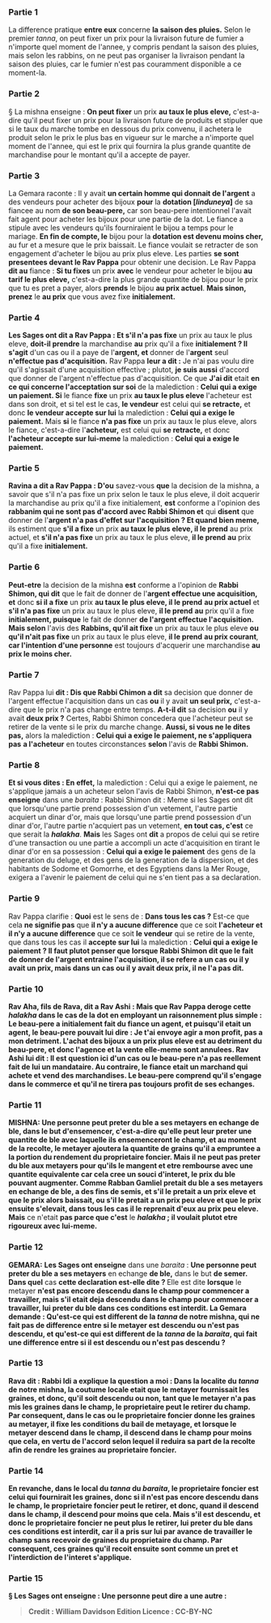 
### Partie 1
La difference pratique <b>entre eux</b> concerne <b>la saison des pluies.</b> Selon le premier <i>tanna</i>, on peut fixer un prix pour la livraison future de fumier a n'importe quel moment de l'annee, y compris pendant la saison des pluies, mais selon les rabbins, on ne peut pas organiser la livraison pendant la saison des pluies, car le fumier n'est pas couramment disponible a ce moment-la.

### Partie 2
§ La mishna enseigne : <b>On peut fixer</b> un prix <b>au taux le plus eleve,</b> c'est-a-dire qu'il peut fixer un prix pour la livraison future de produits et stipuler que si le taux du marche tombe en dessous du prix convenu, il achetera le produit selon le prix le plus bas en vigueur sur le marche a n'importe quel moment de l'annee, qui est le prix qui fournira la plus grande quantite de marchandise pour le montant qu'il a accepte de payer.

### Partie 3
La Gemara raconte : Il y avait <b>un certain homme qui donnait de l'argent</b> a des vendeurs pour acheter des bijoux <b>pour</b> la <b>dotation [<i>linduneya</i>]</b> de sa fiancee au nom <b>de son beau-pere,</b> car son beau-pere intentionnel l'avait fait agent pour acheter les bijoux pour une partie de la dot. Le fiance a stipule avec les vendeurs qu'ils fourniraient le bijou a temps pour le mariage. <b>En fin de compte, le</b> bijou pour la <b>dotation est devenu moins cher,</b> au fur et a mesure que le prix baissait. Le fiance voulait se retracter de son engagement d'acheter le bijou au prix plus eleve. Les parties <b>se sont presentees devant le Rav Pappa</b> pour obtenir une decision. Le Rav Pappa <b>dit au</b> fiance : <b>Si tu fixes</b> un prix <b>avec</b> le vendeur pour acheter le bijou <b>au tarif le plus eleve,</b> c'est-a-dire la plus grande quantite de bijou pour le prix que tu es pret a payer, alors <b>prends</b> le bijou <b>au prix actuel</b>. <b>Mais sinon, prenez</b> le <b>au prix</b> que vous avez fixe <b>initialement.</b>

### Partie 4
<b>Les Sages ont dit a Rav Pappa : Et s'il n'a pas fixe</b> un prix au taux le plus eleve, <b>doit-il prendre</b> la marchandise <b>au</b> prix qu'il a fixe <b>initialement ? Il s'agit</b> d'un cas ou il a paye de l'<b>argent, et</b> donner de l'<b>argent</b> seul <b>n'effectue pas d'acquisition.</b> Rav Pappa <b>leur a dit :</b> Je n'ai pas voulu dire qu'il s'agissait d'une acquisition effective ; plutot, <b>je suis aussi</b> d'accord que donner de l'argent n'effectue pas d'acquisition. Ce que <b>J'ai dit</b> etait <b>en ce qui concerne l'acceptation sur soi</b> de la malediction : <b>Celui qui a exige un paiement. Si</b> le fiance <b>fixe</b> un prix <b>au taux le plus eleve</b> l'acheteur est dans son droit, et si tel est le cas, <b>le vendeur</b> est celui qui <b>se retracte,</b> et donc <b>le vendeur accepte sur lui</b> la malediction : <b>Celui qui a exige le paiement.</b> Mais <b>si</b> le fiance <b>n'a pas fixe</b> un prix au taux le plus eleve, alors le fiance, c'est-a-dire l'<b>acheteur,</b> est celui qui <b>se retracte,</b> et donc <b>l'acheteur accepte sur lui-meme</b> la malediction : <b>Celui qui a exige le paiement.</b>

### Partie 5
<b>Ravina a dit a Rav Pappa : D'ou</b> savez-vous <b>que</b> la decision de la mishna, a savoir que s'il n'a pas fixe un prix selon le taux le plus eleve, il doit acquerir la marchandise au prix qu'il a fixe initialement, <b>est</b> conforme a l'opinion des <b>rabbanim qui ne sont pas d'accord avec Rabbi Shimon et</b> qui <b>disent</b> que donner de l'<b>argent n'a pas d'effet sur l'acquisition ? Et quand bien meme,</b> ils estiment que <b>s'il a fixe</b> un prix <b>au taux le plus eleve, il le prend</b> au prix actuel</b>, et <b>s'il n'a pas fixe</b> un prix au taux le plus eleve, <b>il le prend</b> <b>au</b> prix qu'il a fixe <b>initialement.</b>

### Partie 6
<b>Peut-etre</b> la decision de la mishna <b>est</b> conforme a l'opinion de <b>Rabbi Shimon, qui dit</b> que le fait de donner de l'<b>argent effectue une acquisition, et</b> donc <b>si il a fixe</b> un prix <b>au taux le plus eleve, il le prend</b> <b>au prix actuel</b> et <b>s'il n'a pas fixe</b> un prix au taux le plus eleve, <b>il le prend</b> <b>au</b> prix qu'il a fixe <b>initialement, puisque</b> le fait de donner <b>de l'argent effectue l'acquisition. Mais selon</b> l'avis des <b>Rabbins, qu'il ait fixe</b> un prix au taux le plus eleve <b>ou qu'il n'ait pas fixe</b> un prix au taux le plus eleve, <b>il le prend</b> <b>au prix courant</b>, <b>car l'intention d'une personne</b> est toujours d'acquerir une marchandise <b>au prix le moins cher.</b>

### Partie 7
Rav Pappa lui <b>dit : Dis que Rabbi Chimon a dit</b> sa decision que donner de l'argent effectue l'acquisition dans un cas <b>ou</b> il y avait <b>un seul prix,</b> c'est-a-dire que le prix n'a pas change entre temps. <b>A-t-il dit</b> sa decision <b>ou</b> il y avait <b>deux prix ?</b> Certes, Rabbi Shimon concedera que l'acheteur peut se retirer de la vente si le prix du marche change. <b>Aussi, si vous ne le dites pas,</b> alors la malediction : <b>Celui qui a exige le paiement, ne s'appliquera pas</b> <b>a l'acheteur</b> en toutes circonstances <b>selon</b> l'avis de <b>Rabbi Shimon.</b>

### Partie 8
<b>Et si vous dites : En effet,</b> la malediction : Celui qui a exige le paiement, ne s'applique jamais a un acheteur selon l'avis de Rabbi Shimon, <b>n'est-ce pas enseigne</b> dans une <i>baraita</i> : Rabbi Shimon dit : Meme si les Sages ont dit que lorsqu'une partie prend possession d'un vetement, l'autre partie acquiert un dinar d'or, mais que lorsqu'une partie prend possession d'un dinar d'or, l'autre partie n'acquiert pas un vetement, <b>en tout cas, c'est</b> ce que serait la <b><i>halakha</i></b>. <b>Mais</b> les Sages ont <b>dit</b> a propos de celui qui se retire d'une transaction ou une partie a accompli un acte d'acquisition en tirant le dinar d'or en sa possession : <b>Celui qui a exige le paiement</b> des gens de la generation du deluge, et des gens de la generation de la dispersion, et des habitants de Sodome et Gomorrhe, et des Egyptiens dans la Mer Rouge, exigera a l'avenir le paiement de celui qui ne s'en tient pas a sa declaration.

### Partie 9
Rav Pappa clarifie : <b>Quoi</b> est le sens de : <b>Dans tous les cas ?</b> Est-ce que cela <b>ne signifie pas</b> que <b>il n'y a aucune difference</b> que ce soit <b>l'acheteur et il n'y a aucune difference</b> que ce soit <b>le vendeur</b> qui se retire de la vente, que dans tous les cas il <b>accepte sur lui</b> la malediction : <b>Celui qui a exige le paiement ? Il faut plutot penser que <b>lorsque Rabbi Shimon dit</b> que le fait de donner de l'argent entraine l'acquisition, il se refere a un cas <b>ou</b> il y avait <b>un prix,</b> mais dans un cas <b>ou</b> il y avait <b>deux prix, il ne l'a pas dit</b>.

### Partie 10
<b>Rav Aha, fils de Rava, dit a Rav Ashi : Mais que</b> Rav Pappa <b>deroge</b> cette <i>halakha</i> dans le cas de la dot en employant un raisonnement plus simple : Le beau-pere a initialement fait du fiance un agent, et puisqu'il etait un agent, le beau-pere pouvait lui dire : Je t'ai envoye agir a mon profit, pas a mon detriment. L'achat des bijoux a un prix plus eleve est au detriment du beau-pere, et donc l'agence et la vente elle-meme sont annulees. Rav Ashi <b>lui dit :</b> Il est question ici d'un cas ou le beau-pere n'a pas reellement fait de lui un mandataire. Au contraire, le fiance etait <b>un marchand qui achete et vend</b> des marchandises. Le beau-pere comprend qu'il s'engage dans le commerce et qu'il ne tirera pas toujours profit de ses echanges.

### Partie 11
<strong>MISHNA:</strong> <b>Une personne peut preter du ble a ses metayers</b> en echange <b>de ble,</b> dans le but <b>d'ensemencer,</b> c'est-a-dire qu'elle peut leur preter une quantite de ble avec laquelle ils ensemenceront le champ, et au moment de la recolte, le metayer ajoutera la quantite de grains qu'il a empruntee a la portion du rendement du proprietaire foncier. <b>Mais il ne peut pas</b> preter du ble aux metayers <b>pour qu'ils le mangent</b> et etre rembourse avec une quantite equivalente car cela cree un souci d'interet, le prix du ble pouvant augmenter. <b>Comme Rabban Gamliel pretait du ble a ses metayers</b> en echange <b>de ble,</b> a des fins <b>de semis,</b> et s'il le pretait <b>a un prix eleve et que le prix</b> alors <b>baissait, ou</b> s'il le pretait <b>a un prix peu eleve et que le prix</b> ensuite <b>s'elevait,</b> dans tous les cas <b>il le reprenait</b> d'eux au prix peu eleve. Mais</b> ce n'etait <b>pas parce que c'est</b> le <b><i>halakha</i> ; il voulait plutot etre rigoureux avec lui-meme.</b>

### Partie 12
<strong>GEMARA:</strong> <b>Les Sages ont enseigne</b> dans une <i>baraita</i> : <b>Une personne peut preter du ble a ses metayers</b> en echange <b>de ble,</b> dans le but <b>de semer. Dans quel</b> cas <b>cette declaration est-elle dite ? </b> Elle est dite <b>lorsque</b> le metayer <b>n'est pas encore <b>descendu</b> dans le champ pour commencer a travailler, <b>mais</b> s'il etait deja <b>descendu</b> dans le champ pour commencer a travailler, lui preter du ble dans ces conditions est <b>interdit.</b> La Gemara demande : <b>Qu'est-ce qui est different</b> de <b>la <i>tanna</i> de notre</b> mishna, <b>qui ne fait pas de difference entre</b> si le metayer <b>est descendu ou n'est pas descendu, et qu'est-ce qui est different</b> de <b>la <i>tanna</i> de la <i>baraita</i>, qui fait une difference entre</b> si <b>il est descendu ou n'est pas descendu ?</b>

### Partie 13
<b>Rava dit : Rabbi Idi a explique</b> la question <b>a moi : Dans la localite du <i>tanna</i> de notre</b> mishna, la coutume locale etait que <b>le metayer</b> <b>fournissait les graines,</b> et donc, <b>qu'il soit descendu ou non, tant que</b> le metayer <b>n'a pas mis les graines</b> dans le champ, le proprietaire <b>peut le retirer</b> du champ. Par consequent, dans le cas ou le proprietaire foncier donne les graines au metayer, il fixe les conditions du bail de metayage, <b>et lorsque</b> le metayer <b>descend</b> dans le champ, <b>il descend</b> dans le champ <b>pour moins que cela,</b> en vertu de l'accord selon lequel il reduira sa part de la recolte afin de rendre les graines au proprietaire foncier.

### Partie 14
En revanche, <b>dans le local du <i>tanna</i> du <i>baraita</i>, le proprietaire foncier</b> est celui qui <b>fournirait les graines, </b> donc <b>si il</b> n'est <b>pas encore descendu</b> dans le champ, le proprietaire foncier <b>peut le retirer,</b> et donc, <b>quand il descend</b> dans le champ, <b>il descend pour moins que cela. </b> Mais <b>s'il est descendu,</b> et donc le proprietaire foncier <b>ne peut plus le retirer,</b> lui preter du ble dans ces conditions est <b>interdit,</b> car il a pris sur lui par avance de travailler le champ sans recevoir de graines du proprietaire du champ. Par consequent, ces graines qu'il recoit ensuite sont comme un pret et l'interdiction de l'interet s'applique.

### Partie 15
§ <b>Les Sages ont enseigne : Une personne peut dire a une autre :</b>

>Credit : William Davidson Edition
>Licence : CC-BY-NC